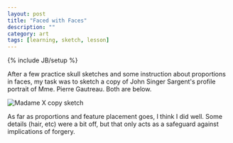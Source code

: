 ```yaml
---
layout: post
title: "Faced with Faces"
description: ""
category: art
tags: [learning, sketch, lesson]
---
```

{% include JB/setup %}
<p>After a few practice skull sketches and some instruction about proportions in faces, my task was to sketch a copy of John Singer Sargent's profile portrait of Mme. Pierre Gautreau. Both are below.<p>
<img src="{{ BASE_PATH }}/assets/images/madame_x_sm.jpg" alt="Madame X copy sketch" class="img-left"/>
<p>As far as proportions and feature placement goes, I think I did well. Some details (hair, etc) were a bit off, but that only acts as a safeguard against implications of forgery.</p>
